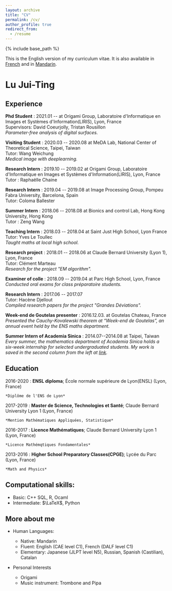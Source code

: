 ```yaml
---
layout: archive
title: "CV"
permalink: /cv/
author_profile: true
redirect_from:
  - /resume
---
```


{% include base_path %}

This is the English version of my curriculum vitae. It is also available in [French](https://mothorchids.github.io/cv_fr/) and in [Mandarin](https://mothorchids.github.io/cv_zh/).

Lu Jui-Ting
============

<!--- 
-------------------     ----------------------------
1 MyAddress                        email@example.com
MyTown 1000                          @twitter_handle
MyCountry                           1800 my-phone-nr
-------------------     ----------------------------
--->

Experience
----------
**Phd Student**
: 2021.01 -- at Origami Group, Laboratoire d'Informatique en Images et Systèmes d'Information(LIRIS), Lyon, France\
  Supervisors: David Coeurjolly, Tristan Rousillon\
  *Parameter-free analysis of digital surfaces.*

**Visiting Student**
: 2020.03 -- 2020.08 at MeDA Lab, National Center of Theoretical Science, Taipei, Taiwan\
  Tutor: Wang Weichung\
  *Medical image with deeplearning.*

**Research Intern**
: 2019.10 -- 2019.02 at Origami Group, Laboratoire d'Informatique en Images et Systèmes d'Information(LIRIS), Lyon, France\
  Tutor : Raphaëlle Chaine

**Research Intern**
: 2019.04 -- 2019.08 at Image Processing Group, Pompeu Fabra University, Barcelona, Spain\
  Tutor: Coloma Ballester

**Summer Intern**
: 2018.06 -- 2018.08 at Bionics and control Lab, Hong Kong University, Hong Kong\
  Tutor : Zeng Wang

**Teaching Intern**
: 2018.03 -- 2018.04 at Saint Just High School, Lyon France\
  Tutor: Yves Le Toullec\
  *Taught maths at local high school.*

**Research project**
: 2018.01 -- 2018.06 at Claude Bernard University (Lyon 1), Lyon, France\
  Tutor: Clément Marteau\
  *Research for the project "EM algorithm".*

**Examiner of colle**
: 2018.09 -- 2019.04 at Parc High School, Lyon, France\
  *Conducted oral exams for class préparatoire students.*
 
**Research Intern**
: 2017.06 -- 2017.07\
  Tutor: Hacène Djellout\
  *Compiled research papers for the project "Grandes Déviations".*

**Week-end de Goutelas presenter**
: 2016.12.03. at Goutelas Chateau, France\
  *Presented the Cauchy-Kovalewski theorem at “Week-end de Goutelas”, an annual event held by the ENS maths department.*

**Summer Intern of Academia Sinica**
: 2014.07--2014.08 at Taipei, Taiwan\
  *Every summer, the mathematics department of Academia Sinica holds a six-week internship for selected undergraduated students.
My work is saved in the second column from the left at [link](https://www.math.sinica.edu.tw/student/anime_2014/).*



Education
---------

<!--- 
2010-2014 (expected)
:   **PhD, Computer Science**; Awesome University (MyTown)

    *Thesis title: Deep Learning Approaches to the Self-Awesomeness
     Estimation Problem*
--->

2016-2020 
:   **ENSL diploma**; École normale supérieure de Lyon(ENSL) (Lyon, France)

    *Diplôme de l'ENS de Lyon*
    
2017-2019
:   **Master de Science, Technologies et Santé**; Claude Bernard University Lyon 1 (Lyon, France)

    *Mention Mathématiques Appliquées, Statistique*

2016-2017
:   **Licence Mathématiques**; Claude Bernard University Lyon 1 (Lyon, France)

    *Licence Mathémqtiques Fondamentales*

2013-2016
:   **Higher School Preparatory Classes(CPGE)**; Lycée du Parc (Lyon, France)

    *Math and Physics*



<!--- 
## 2019--2020, École normale supérieure de Lyon(ENSL), Fourth year of ENSL diploma
## 2018--2019, Claude Bernard University (Lyon 1), Master2 Maths en action
## 2017--2018, Claude Bernard University (Lyon 1), Master1 Mathématiques Générales
## 2016--2017, École normale supérieure de Lyon, Licence Mathématiques
## 2013--2016, Higher School Preparatory Classes(CPGE); MPSI,MP, and MP*, Lycée du Parc
## 2010--2013, Taipei First Girls' High School; Taipei, Taiwan
--->



Computational skills:
----------------------------------------
- Basic: C++ SQL, R, Ocaml
- Intermediate: $\LaTeX$, Python

More about me
----------------------------------------

* Human Languages:

     * Native: Mandarin
     * Fluent: English (CAE level C1), 
	French (DALF level C1)
     * Elementary: Japanese (JLPT level N5), 
	Russian, Spanish (Castilian), Catalan

* Personal Interests

	* Origami
	* Music instrument: Trombone and Pipa

